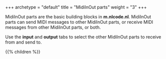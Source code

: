 +++
archetype = "default"
title = "MidiInOut parts"
weight = "3"
+++

MidiInOut parts are the basic building blocks in **m.nlcode.nl**. MidiInOut parts can send MIDI
messages to other MidiInOut parts, or receive MIDI messages from other MidiInOut parts, or both.

Use the **input** and **output** tabs to select the other MidiInOut parts to receive from and send
to.

{{% children %}}